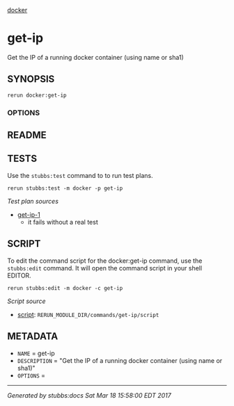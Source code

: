 [docker](../../index.html)
# get-ip 

Get the IP of a running docker container (using name or sha1)

## SYNOPSIS

    rerun docker:get-ip 

### OPTIONS



## README



## TESTS

Use the `stubbs:test` command to to run test plans.

    rerun stubbs:test -m docker -p get-ip

*Test plan sources*

* [get-ip-1](../../tests/get-ip-1.html)
  * it fails without a real test

## SCRIPT

To edit the command script for the docker:get-ip command, 
use the `stubbs:edit`
command. It will open the command script in your shell EDITOR.

    rerun stubbs:edit -m docker -c get-ip

*Script source*

* [script](script.html): `RERUN_MODULE_DIR/commands/get-ip/script`

## METADATA

* `NAME` = get-ip
* `DESCRIPTION` = "Get the IP of a running docker container (using name or sha1)"
* `OPTIONS` = 

----

*Generated by stubbs:docs Sat Mar 18 15:58:00 EDT 2017*

